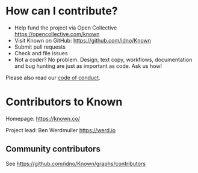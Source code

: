 How can I contribute?
=====================

* Help fund the project via Open Collective https://opencollective.com/known
* Visit Known on GitHub: https://github.com/idno/Known
* Submit pull requests
* Check and file issues
* Not a coder? No problem. Design, text copy, workflows, documentation and bug hunting are just as important as code. Ask us how!

Please also read our [code of conduct](CODE_OF_CONDUCT.md).

Contributors to Known
=====================

Homepage: https://known.co/

Project lead: Ben Werdmuller https://werd.io

Community contributors
----------------------

See https://github.com/idno/Known/graphs/contributors
